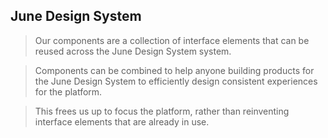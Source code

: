 ## June Design System

>Our components are a collection of interface elements that can be reused across the June Design System system.

>Components can be combined to help anyone building products for the June Design System to efficiently design consistent experiences for the platform.

>This frees us up to focus the platform, rather than reinventing interface elements that are already in use.
